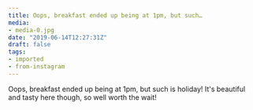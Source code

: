 ```yaml
---
title: Oops, breakfast ended up being at 1pm, but such…
media:
- media-0.jpg
date: "2019-06-14T12:27:31Z"
draft: false
tags:
- imported
- from-instagram
---
```

Oops, breakfast ended up being at 1pm, but such is holiday\! It's beautiful and tasty here though, so well worth the wait\!
